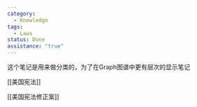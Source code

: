 ```yaml
---
category:
  - Knowledge
tags:
  - Laws
status: Done
assistance: "true"
---
```

这个笔记是用来做分类的，为了在Graph图谱中更有层次的显示笔记

[[美国宪法]]

[[美国宪法修正案]]